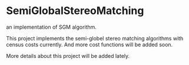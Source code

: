 # SemiGlobalStereoMatching
an implementation of SGM algorithm. 

This project implements the semi-globel stereo matching algorithms with census costs currently. And more cost functions will be added soon. 

More details about this project will be added lately. 
